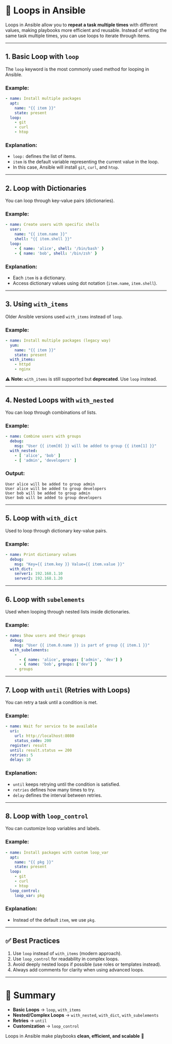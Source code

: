 # 🔄 Loops in Ansible

Loops in Ansible allow you to **repeat a task multiple times** with different values, making playbooks more efficient and reusable. Instead of writing the same task multiple times, you can use loops to iterate through items.

---

## 1. Basic Loop with `loop`
The `loop` keyword is the most commonly used method for looping in Ansible.

### Example:
```yaml
- name: Install multiple packages
  apt:
    name: "{{ item }}"
    state: present
  loop:
    - git
    - curl
    - htop
```

### Explanation:
- `loop:` defines the list of items.
- `item` is the default variable representing the current value in the loop.
- In this case, Ansible will install `git`, `curl`, and `htop`.

---

## 2. Loop with Dictionaries
You can loop through key-value pairs (dictionaries).

### Example:
```yaml
- name: Create users with specific shells
  user:
    name: "{{ item.name }}"
    shell: "{{ item.shell }}"
  loop:
    - { name: 'alice', shell: '/bin/bash' }
    - { name: 'bob', shell: '/bin/zsh' }
```

### Explanation:
- Each `item` is a dictionary.
- Access dictionary values using dot notation (`item.name`, `item.shell`).

---

## 3. Using `with_items`
Older Ansible versions used `with_items` instead of `loop`.

### Example:
```yaml
- name: Install multiple packages (legacy way)
  yum:
    name: "{{ item }}"
    state: present
  with_items:
    - httpd
    - nginx
```

⚠️ **Note:** `with_items` is still supported but **deprecated**. Use `loop` instead.

---

## 4. Nested Loops with `with_nested`
You can loop through combinations of lists.

### Example:
```yaml
- name: Combine users with groups
  debug:
    msg: "User {{ item[0] }} will be added to group {{ item[1] }}"
  with_nested:
    - [ 'alice', 'bob' ]
    - [ 'admin', 'developers' ]
```

### Output:
```
User alice will be added to group admin
User alice will be added to group developers
User bob will be added to group admin
User bob will be added to group developers
```

---

## 5. Loop with `with_dict`
Used to loop through dictionary key-value pairs.

### Example:
```yaml
- name: Print dictionary values
  debug:
    msg: "Key={{ item.key }} Value={{ item.value }}"
  with_dict:
    server1: 192.168.1.10
    server2: 192.168.1.20
```

---

## 6. Loop with `subelements`
Used when looping through nested lists inside dictionaries.

### Example:
```yaml
- name: Show users and their groups
  debug:
    msg: "User {{ item.0.name }} is part of group {{ item.1 }}"
  with_subelements:
    -
      - { name: 'alice', groups: ['admin', 'dev'] }
      - { name: 'bob', groups: ['dev'] }
    - groups
```

---

## 7. Loop with `until` (Retries with Loops)
You can retry a task until a condition is met.

### Example:
```yaml
- name: Wait for service to be available
  uri:
    url: http://localhost:8080
    status_code: 200
  register: result
  until: result.status == 200
  retries: 5
  delay: 10
```

### Explanation:
- `until` keeps retrying until the condition is satisfied.
- `retries` defines how many times to try.
- `delay` defines the interval between retries.

---

## 8. Loop with `loop_control`
You can customize loop variables and labels.

### Example:
```yaml
- name: Install packages with custom loop_var
  apt:
    name: "{{ pkg }}"
    state: present
  loop:
    - git
    - curl
    - htop
  loop_control:
    loop_var: pkg
```

### Explanation:
- Instead of the default `item`, we use `pkg`.

---

## ✅ Best Practices
1. Use `loop` instead of `with_items` (modern approach).
2. Use `loop_control` for readability in complex loops.
3. Avoid deeply nested loops if possible (use roles or templates instead).
4. Always add comments for clarity when using advanced loops.

---

# 📌 Summary
- **Basic Loops** → `loop`, `with_items`
- **Nested/Complex Loops** → `with_nested`, `with_dict`, `with_subelements`
- **Retries** → `until`
- **Customization** → `loop_control`

Loops in Ansible make playbooks **clean, efficient, and scalable** 🚀

